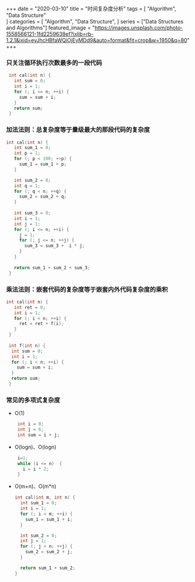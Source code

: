 +++
date = "2020-03-10"
title = "时间复杂度分析"
tags = [
    "Algorithm",
    "Data Structure"  
]
categories = [
    "Algorithm",
    "Data Structure",
]
series = ["Data Structures and Algorithms"]
featured_image = "https://images.unsplash.com/photo-1558566121-1fd2259638ef?ixlib=rb-1.2.1&ixid=eyJhcHBfaWQiOjEyMDd9&auto=format&fit=crop&w=1950&q=80"
+++


### 只关注循环执行次数最多的一段代码

   ```c++
    int cal(int n) {
      int sum = 0;
      int i = 1;
      for (; i <= n; ++i) {
        sum = sum + i;
      }
      return sum;
    }
   ```



### 加法法则：总复杂度等于量级最大的那段代码的复杂度

   ```c++
   int cal(int n) {
      int sum_1 = 0;
      int p = 1;
      for (; p < 100; ++p) {
        sum_1 = sum_1 + p;
      }
   
      int sum_2 = 0;
      int q = 1;
      for (; q < n; ++q) {
        sum_2 = sum_2 + q;
      }
    
      int sum_3 = 0;
      int i = 1;
      int j = 1;
      for (; i <= n; ++i) {
        j = 1; 
        for (; j <= n; ++j) {
          sum_3 = sum_3 +  i * j;
        }
      }
    
      return sum_1 + sum_2 + sum_3;
    }
   ```

### 乘法法则：嵌套代码的复杂度等于嵌套内外代码复杂度的乘积

   ```c++
   int cal(int n) {
      int ret = 0; 
      int i = 1;
      for (; i < n; ++i) {
        ret = ret + f(i);
      } 
    } 
    
    int f(int n) {
     int sum = 0;
     int i = 1;
     for (; i < n; ++i) {
       sum = sum + i;
     } 
     return sum;
    }
   ```

### 常见的多项式复杂度

   - O(1)
   
     ```c++
      int i = 8;
      int j = 6;
      int sum = i + j;
     ```


   - O(logn)、O(logn)
   
     ```c++
      i=1;
      while (i <= n)  {
        i = i * 2;
      }
     ```
   
   - O(m+n)、O(m*n)
   
     ```c++
     int cal(int m, int n) {
       int sum_1 = 0;
       int i = 1;
       for (; i < m; ++i) {
         sum_1 = sum_1 + i;
       }
     
       int sum_2 = 0;
       int j = 1;
       for (; j < n; ++j) {
         sum_2 = sum_2 + j;
       }
     
       return sum_1 + sum_2;
     }
     ```


